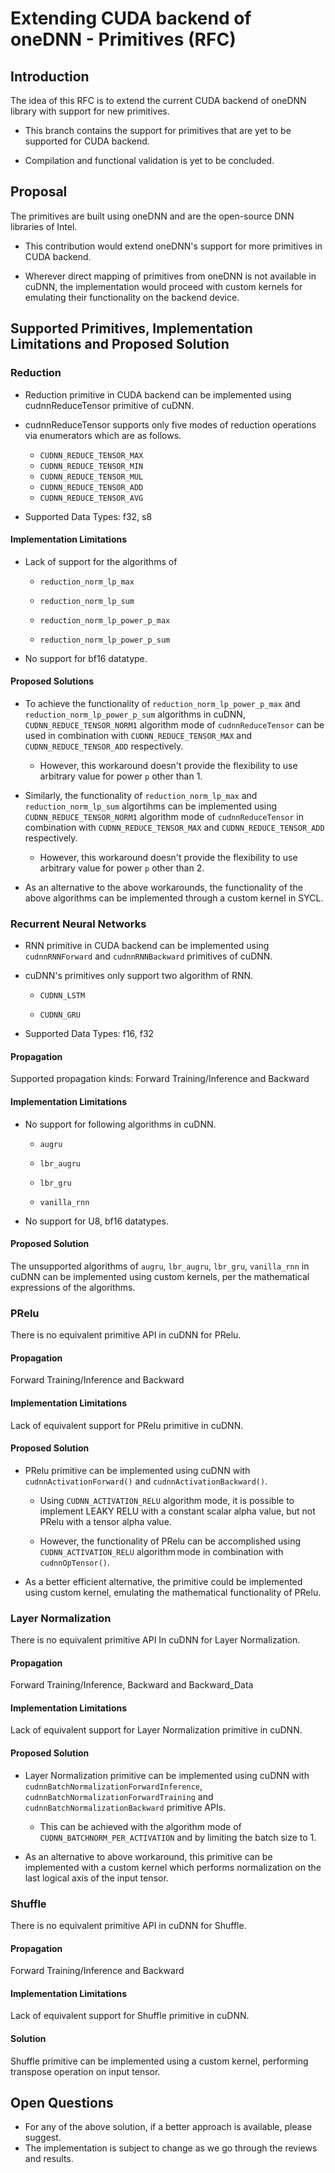 # Extending CUDA backend of oneDNN - Primitives (RFC) 
## Introduction 

The idea of this RFC is to extend the current CUDA backend of oneDNN library with support for new primitives.

- This branch contains the support for primitives that are yet to be supported for CUDA backend. 

- Compilation and functional validation is yet to be concluded.  

## Proposal 

The primitives are built using oneDNN and are the open-source DNN libraries of Intel. 

 - This contribution would extend oneDNN's support for more primitives in CUDA backend. 

 - Wherever direct mapping of primitives from oneDNN is not available in cuDNN, the implementation would proceed with custom kernels for emulating their functionality on the backend device. 

 

## Supported Primitives,  Implementation Limitations and Proposed Solution 

 

### Reduction 

- Reduction primitive in CUDA backend can be implemented using cudnnReduceTensor primitive of cuDNN.
- cudnnReduceTensor supports only five modes of reduction operations via enumerators which are as follows.  
    - `CUDNN_REDUCE_TENSOR_MAX` 
    - `CUDNN_REDUCE_TENSOR_MIN` 
    - `CUDNN_REDUCE_TENSOR_MUL`
    - `CUDNN_REDUCE_TENSOR_ADD` 
    - `CUDNN_REDUCE_TENSOR_AVG` 

- Supported Data Types:  f32, s8 

 

#### Implementation Limitations 

- Lack of support for the algorithms of  

    - `reduction_norm_lp_max` 

    - `reduction_norm_lp_sum` 

    - `reduction_norm_lp_power_p_max` 

    - `reduction_norm_lp_power_p_sum` 

- No support for bf16 datatype. 

 

#### Proposed Solutions 

- To achieve the functionality of `reduction_norm_lp_power_p_max` and `reduction_norm_lp_power_p_sum` algorithms in cuDNN, `CUDNN_REDUCE_TENSOR_NORM1` algorithm mode of `cudnnReduceTensor` can be used in combination with `CUDNN_REDUCE_TENSOR_MAX` and `CUDNN_REDUCE_TENSOR_ADD` respectively. 

    - However, this workaround doesn't provide the flexibility to use arbitrary value for power `p` other than 1.  

- Similarly, the functionality of `reduction_norm_lp_max` and `reduction_norm_lp_sum` algortihms can be implemented using `CUDNN_REDUCE_TENSOR_NORM1` algorithm mode of `cudnnReduceTensor` in combination with `CUDNN_REDUCE_TENSOR_MAX` and `CUDNN_REDUCE_TENSOR_ADD` respectively. 

    - However, this workaround doesn't provide the flexibility to use arbitrary value for power `p` other than 2.  

- As an alternative to the above workarounds, the functionality of the above algorithms can be implemented through a custom kernel in SYCL. 

 

### Recurrent Neural Networks 

- RNN primitive in CUDA backend can be implemented using `cudnnRNNForward` and `cudnnRNNBackward` primitives of cuDNN. 

- cuDNN's primitives only support two algorithm of RNN. 

    - `CUDNN_LSTM` 

    - `CUDNN_GRU` 

- Supported Data Types: f16, f32 

 

#### Propagation 

Supported propagation kinds: Forward Training/Inference and Backward 

 

#### Implementation Limitations 

- No support for following algorithms in cuDNN. 

    - `augru` 

    - `lbr_augru` 

    - `lbr_gru` 

    - `vanilla_rnn` 

- No support for U8, bf16 datatypes. 

 

#### Proposed Solution 

The unsupported algorithms of `augru`, `lbr_augru`, `lbr_gru`, `vanilla_rnn` in cuDNN can be implemented using custom kernels, per the mathematical expressions of the algorithms. 

 

### PRelu  

There is no equivalent primitive API in cuDNN for PRelu. 

 

#### Propagation 

Forward Training/Inference and Backward 

 

#### Implementation Limitations 

Lack of equivalent support for PRelu primitive in cuDNN. 

 

#### Proposed Solution 

- PRelu primitive can be implemented using cuDNN with `cudnnActivationForward()` and `cudnnActivationBackward()`. 

    - Using `CUDNN_ACTIVATION_RELU` algorithm mode, it is possible to implement LEAKY RELU with a constant scalar alpha value, but not PRelu with a tensor alpha value. 

    - However, the functionality of PRelu can be accomplished using `CUDNN_ACTIVATION_RELU` algorithm mode in combination with `cudnnOpTensor()`.

- As a better efficient alternative, the primitive could be implemented using custom kernel, emulating the mathematical functionality of PRelu. 

 

### Layer Normalization 

There is no equivalent primitive API In cuDNN for Layer Normalization. 

 

#### Propagation 

Forward Training/Inference, Backward and Backward_Data 

 

#### Implementation Limitations 

Lack of equivalent support for Layer Normalization primitive in cuDNN. 

 

#### Proposed Solution 

- Layer Normalization primitive can be implemented using cuDNN with `cudnnBatchNormalizationForwardInference`, `cudnnBatchNormalizationForwardTraining` and `cudnnBatchNormalizationBackward` primitive APIs.  

    - This can be achieved with the algorithm mode of `CUDNN_BATCHNORM_PER_ACTIVATION` and by limiting the batch size to 1. 

- As an alternative to above workaround, this primitive can be implemented with a custom kernel which performs normalization on the last logical axis of the input tensor. 

 

### Shuffle 

There is no equivalent primitive API in cuDNN for Shuffle. 

 

#### Propagation 

Forward Training/Inference and Backward 

#### Implementation Limitations 

Lack of equivalent support for Shuffle primitive in cuDNN. 


#### Solution 

Shuffle primitive can be implemented using a custom kernel, performing transpose operation on input tensor. 


## Open Questions
- For any of the above solution, if a better approach is available, please suggest.
- The implementation is subject to change as we go through the reviews and results.
